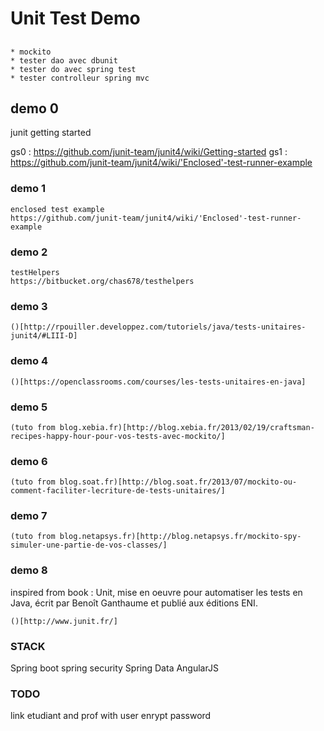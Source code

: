 # Unit Test Demo

##
	* mockito
	* tester dao avec dbunit
	* tester do avec spring test
	* tester controlleur spring mvc
 
## demo 0 

junit getting started

gs0 : https://github.com/junit-team/junit4/wiki/Getting-started
gs1 : https://github.com/junit-team/junit4/wiki/'Enclosed'-test-runner-example

### demo 1

	enclosed test example
	https://github.com/junit-team/junit4/wiki/'Enclosed'-test-runner-example
	
### demo 2

	testHelpers
	https://bitbucket.org/chas678/testhelpers

### demo 3

	()[http://rpouiller.developpez.com/tutoriels/java/tests-unitaires-junit4/#LIII-D]

### demo 4

	()[https://openclassrooms.com/courses/les-tests-unitaires-en-java]


### demo 5

	(tuto from blog.xebia.fr)[http://blog.xebia.fr/2013/02/19/craftsman-recipes-happy-hour-pour-vos-tests-avec-mockito/]

### demo 6

	(tuto from blog.soat.fr)[http://blog.soat.fr/2013/07/mockito-ou-comment-faciliter-lecriture-de-tests-unitaires/]
 
### demo 7 

	(tuto from blog.netapsys.fr)[http://blog.netapsys.fr/mockito-spy-simuler-une-partie-de-vos-classes/]

### demo 8

inspired from book : Unit, mise en oeuvre pour automatiser les tests en Java, écrit par Benoît Ganthaume et publié aux éditions ENI.
	
	()[http://www.junit.fr/]

### STACK

Spring boot
spring security
Spring Data
AngularJS

### TODO

link etudiant and prof with user
enrypt password
